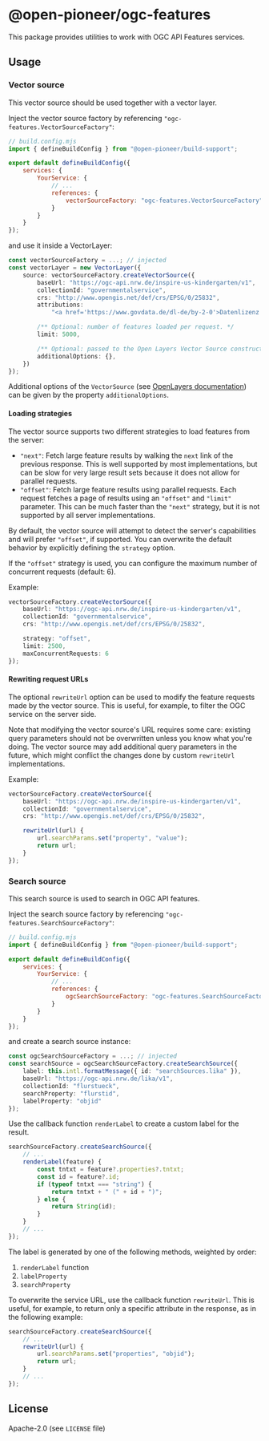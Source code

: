 # @open-pioneer/ogc-features

This package provides utilities to work with OGC API Features services.

## Usage

### Vector source

This vector source should be used together with a vector layer.

Inject the vector source factory by referencing `"ogc-features.VectorSourceFactory"`:

```js
// build.config.mjs
import { defineBuildConfig } from "@open-pioneer/build-support";

export default defineBuildConfig({
    services: {
        YourService: {
            // ...
            references: {
                vectorSourceFactory: "ogc-features.VectorSourceFactory"
            }
        }
    }
});
```

and use it inside a VectorLayer:

```ts
const vectorSourceFactory = ...; // injected
const vectorLayer = new VectorLayer({
    source: vectorSourceFactory.createVectorSource({
        baseUrl: "https://ogc-api.nrw.de/inspire-us-kindergarten/v1",
        collectionId: "governmentalservice",
        crs: "http://www.opengis.net/def/crs/EPSG/0/25832",
        attributions:
            "<a href='https://www.govdata.de/dl-de/by-2-0'>Datenlizenz Deutschland - Namensnennung - Version 2.0</a>",

        /** Optional: number of features loaded per request. */
        limit: 5000,

        /** Optional: passed to the Open Layers Vector Source constructor. */
        additionalOptions: {},
    })
});
```

Additional options of the `VectorSource` (see [OpenLayers documentation](https://openlayers.org/en/latest/apidoc/module-ol_source_Vector-VectorSource.html)) can be given by the property
`additionalOptions`.

#### Loading strategies

The vector source supports two different strategies to load features from the server:

- `"next"`: Fetch large feature results by walking the `next` link of the previous response.
  This is well supported by most implementations, but can be slow for very large result sets
  because it does not allow for parallel requests.
- `"offset"`: Fetch large feature results using parallel requests.
  Each request fetches a page of results using an `"offset"` and `"limit"` parameter.
  This can be much faster than the `"next"` strategy, but it is not supported by all server implementations.

By default, the vector source will attempt to detect the server's capabilities and will prefer `"offset"`, if supported.
You can overwrite the default behavior by explicitly defining the `strategy` option.

If the `"offset"` strategy is used, you can configure the maximum number of concurrent requests (default: 6).

Example:

```ts
vectorSourceFactory.createVectorSource({
    baseUrl: "https://ogc-api.nrw.de/inspire-us-kindergarten/v1",
    collectionId: "governmentalservice",
    crs: "http://www.opengis.net/def/crs/EPSG/0/25832",

    strategy: "offset",
    limit: 2500,
    maxConcurrentRequests: 6
});
```

#### Rewriting request URLs

The optional `rewriteUrl` option can be used to modify the feature requests made by the vector source.
This is useful, for example, to filter the OGC service on the server side.

Note that modifying the vector source's URL requires some care: existing query parameters should not be overwritten unless you know what you're doing.
The vector source may add additional query parameters in the future, which might conflict the changes done by custom `rewriteUrl` implementations.

Example:

```ts
vectorSourceFactory.createVectorSource({
    baseUrl: "https://ogc-api.nrw.de/inspire-us-kindergarten/v1",
    collectionId: "governmentalservice",
    crs: "http://www.opengis.net/def/crs/EPSG/0/25832",

    rewriteUrl(url) {
        url.searchParams.set("property", "value");
        return url;
    }
});
```

### Search source

This search source is used to search in OGC API features.

Inject the search source factory by referencing `"ogc-features.SearchSourceFactory"`:

```js
// build.config.mjs
import { defineBuildConfig } from "@open-pioneer/build-support";

export default defineBuildConfig({
    services: {
        YourService: {
            // ...
            references: {
                ogcSearchSourceFactory: "ogc-features.SearchSourceFactory"
            }
        }
    }
});
```

and create a search source instance:

```ts
const ogcSearchSourceFactory = ...; // injected
const searchSource = ogcSearchSourceFactory.createSearchSource({
    label: this.intl.formatMessage({ id: "searchSources.lika" }),
    baseUrl: "https://ogc-api.nrw.de/lika/v1",
    collectionId: "flurstueck",
    searchProperty: "flurstid",
    labelProperty: "objid"
});
```

Use the callback function `renderLabel` to create a custom label for the result.

```ts
searchSourceFactory.createSearchSource({
    // ...
    renderLabel(feature) {
        const tntxt = feature?.properties?.tntxt;
        const id = feature?.id;
        if (typeof tntxt === "string") {
            return tntxt + " (" + id + ")";
        } else {
            return String(id);
        }
    }
    // ...
});
```

The label is generated by one of the following methods, weighted by order:

1. `renderLabel` function
2. `labelProperty`
3. `searchProperty`

To overwrite the service URL, use the callback function `rewriteUrl`.
This is useful, for example, to return only a specific attribute in the response, as in the following example:

```ts
searchSourceFactory.createSearchSource({
    // ...
    rewriteUrl(url) {
        url.searchParams.set("properties", "objid");
        return url;
    }
    // ...
});
```

## License

Apache-2.0 (see `LICENSE` file)
